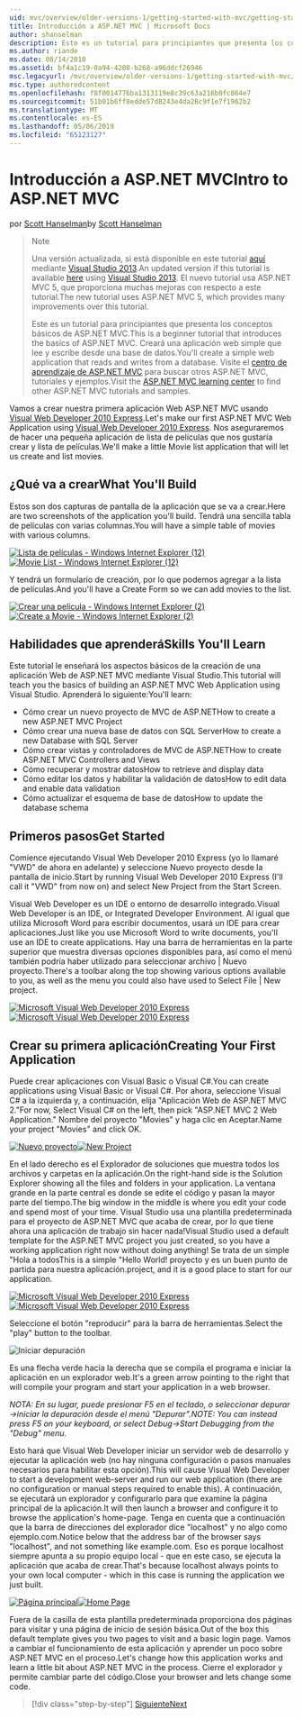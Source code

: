 ```yaml
---
uid: mvc/overview/older-versions-1/getting-started-with-mvc/getting-started-with-mvc-part1
title: Introducción a ASP.NET MVC | Microsoft Docs
author: shanselman
description: Este es un tutorial para principiantes que presenta los conceptos básicos de ASP.NET MVC. Cree una aplicación web simple que lee y escribe desde una base de datos.
ms.author: riande
ms.date: 08/14/2010
ms.assetid: bf4a1c19-0a94-4208-b268-a96ddcf26946
msc.legacyurl: /mvc/overview/older-versions-1/getting-started-with-mvc/getting-started-with-mvc-part1
msc.type: authoredcontent
ms.openlocfilehash: f8f0014776ba1313119e8c39c63a216b0fc864e7
ms.sourcegitcommit: 51b01b6ff8edde57d8243e4da28c9f1e7f1962b2
ms.translationtype: MT
ms.contentlocale: es-ES
ms.lasthandoff: 05/06/2019
ms.locfileid: "65123127"
---
```

# <a name="intro-to-aspnet-mvc"></a><span data-ttu-id="155e7-104">Introducción a ASP.NET MVC</span><span class="sxs-lookup"><span data-stu-id="155e7-104">Intro to ASP.NET MVC</span></span>

<span data-ttu-id="155e7-105">por [Scott Hanselman](https://github.com/shanselman)</span><span class="sxs-lookup"><span data-stu-id="155e7-105">by [Scott Hanselman](https://github.com/shanselman)</span></span>

> > [!NOTE]
> > <span data-ttu-id="155e7-106">Una versión actualizada, si está disponible en este tutorial [aquí](../../getting-started/introduction/getting-started.md) mediante [Visual Studio 2013](https://my.visualstudio.com/Downloads?q=visual%20studio%202013).</span><span class="sxs-lookup"><span data-stu-id="155e7-106">An updated version if this tutorial is available [here](../../getting-started/introduction/getting-started.md) using [Visual Studio 2013](https://my.visualstudio.com/Downloads?q=visual%20studio%202013).</span></span> <span data-ttu-id="155e7-107">El nuevo tutorial usa ASP.NET MVC 5, que proporciona muchas mejoras con respecto a este tutorial.</span><span class="sxs-lookup"><span data-stu-id="155e7-107">The new tutorial uses ASP.NET MVC 5, which provides many improvements over this tutorial.</span></span>
>
>
> <span data-ttu-id="155e7-108">Este es un tutorial para principiantes que presenta los conceptos básicos de ASP.NET MVC.</span><span class="sxs-lookup"><span data-stu-id="155e7-108">This is a beginner tutorial that introduces the basics of ASP.NET MVC.</span></span> <span data-ttu-id="155e7-109">Creará una aplicación web simple que lee y escribe desde una base de datos.</span><span class="sxs-lookup"><span data-stu-id="155e7-109">You'll create a simple web application that reads and writes from a database.</span></span> <span data-ttu-id="155e7-110">Visite el [centro de aprendizaje de ASP.NET MVC](../../../index.md) para buscar otros ASP.NET MVC, tutoriales y ejemplos.</span><span class="sxs-lookup"><span data-stu-id="155e7-110">Visit the [ASP.NET MVC learning center](../../../index.md) to find other ASP.NET MVC tutorials and samples.</span></span>

<span data-ttu-id="155e7-111">Vamos a crear nuestra primera aplicación Web ASP.NET MVC usando [Visual Web Developer 2010 Express](https://www.microsoft.com/express/Web/).</span><span class="sxs-lookup"><span data-stu-id="155e7-111">Let's make our first ASP.NET MVC Web Application using [Visual Web Developer 2010 Express](https://www.microsoft.com/express/Web/).</span></span> <span data-ttu-id="155e7-112">Nos aseguraremos de hacer una pequeña aplicación de lista de películas que nos gustaría crear y lista de películas.</span><span class="sxs-lookup"><span data-stu-id="155e7-112">We'll make a little Movie list application that will let us create and list movies.</span></span>

## <a name="what-youll-build"></a><span data-ttu-id="155e7-113">¿Qué va a crear</span><span class="sxs-lookup"><span data-stu-id="155e7-113">What You'll Build</span></span>

<span data-ttu-id="155e7-114">Estos son dos capturas de pantalla de la aplicación que se va a crear.</span><span class="sxs-lookup"><span data-stu-id="155e7-114">Here are two screenshots of the application you'll build.</span></span> <span data-ttu-id="155e7-115">Tendrá una sencilla tabla de películas con varias columnas.</span><span class="sxs-lookup"><span data-stu-id="155e7-115">You will have a simple table of movies with various columns.</span></span>

<span data-ttu-id="155e7-116">[![Lista de películas - Windows Internet Explorer (12)](getting-started-with-mvc-part1/_static/image2.png)](getting-started-with-mvc-part1/_static/image1.png)</span><span class="sxs-lookup"><span data-stu-id="155e7-116">[![Movie List - Windows Internet Explorer (12)](getting-started-with-mvc-part1/_static/image2.png)](getting-started-with-mvc-part1/_static/image1.png)</span></span>

<span data-ttu-id="155e7-117">Y tendrá un formulario de creación, por lo que podemos agregar a la lista de películas.</span><span class="sxs-lookup"><span data-stu-id="155e7-117">And you'll have a Create Form so we can add movies to the list.</span></span>

<span data-ttu-id="155e7-118">[![Crear una película - Windows Internet Explorer (2)](getting-started-with-mvc-part1/_static/image4.png)](getting-started-with-mvc-part1/_static/image3.png)</span><span class="sxs-lookup"><span data-stu-id="155e7-118">[![Create a Movie - Windows Internet Explorer (2)](getting-started-with-mvc-part1/_static/image4.png)](getting-started-with-mvc-part1/_static/image3.png)</span></span>

## <a name="skills-youll-learn"></a><span data-ttu-id="155e7-119">Habilidades que aprenderá</span><span class="sxs-lookup"><span data-stu-id="155e7-119">Skills You'll Learn</span></span>

<span data-ttu-id="155e7-120">Este tutorial le enseñará los aspectos básicos de la creación de una aplicación Web de ASP.NET MVC mediante Visual Studio.</span><span class="sxs-lookup"><span data-stu-id="155e7-120">This tutorial will teach you the basics of building an ASP.NET MVC Web Application using Visual Studio.</span></span> <span data-ttu-id="155e7-121">Aprenderá lo siguiente:</span><span class="sxs-lookup"><span data-stu-id="155e7-121">You'll learn:</span></span>

- <span data-ttu-id="155e7-122">Cómo crear un nuevo proyecto de MVC de ASP.NET</span><span class="sxs-lookup"><span data-stu-id="155e7-122">How to create a new ASP.NET MVC Project</span></span>
- <span data-ttu-id="155e7-123">Cómo crear una nueva base de datos con SQL Server</span><span class="sxs-lookup"><span data-stu-id="155e7-123">How to create a new Database with SQL Server</span></span>
- <span data-ttu-id="155e7-124">Cómo crear vistas y controladores de MVC de ASP.NET</span><span class="sxs-lookup"><span data-stu-id="155e7-124">How to create ASP.NET MVC Controllers and Views</span></span>
- <span data-ttu-id="155e7-125">Cómo recuperar y mostrar datos</span><span class="sxs-lookup"><span data-stu-id="155e7-125">How to retrieve and display data</span></span>
- <span data-ttu-id="155e7-126">Cómo editar los datos y habilitar la validación de datos</span><span class="sxs-lookup"><span data-stu-id="155e7-126">How to edit data and enable data validation</span></span>
- <span data-ttu-id="155e7-127">Cómo actualizar el esquema de base de datos</span><span class="sxs-lookup"><span data-stu-id="155e7-127">How to update the database schema</span></span>

## <a name="get-started"></a><span data-ttu-id="155e7-128">Primeros pasos</span><span class="sxs-lookup"><span data-stu-id="155e7-128">Get Started</span></span>

<span data-ttu-id="155e7-129">Comience ejecutando Visual Web Developer 2010 Express (yo lo llamaré "VWD" de ahora en adelante) y seleccione Nuevo proyecto desde la pantalla de inicio.</span><span class="sxs-lookup"><span data-stu-id="155e7-129">Start by running Visual Web Developer 2010 Express (I'll call it "VWD" from now on) and select New Project from the Start Screen.</span></span>

<span data-ttu-id="155e7-130">Visual Web Developer es un IDE o entorno de desarrollo integrado.</span><span class="sxs-lookup"><span data-stu-id="155e7-130">Visual Web Developer is an IDE, or Integrated Developer Environment.</span></span> <span data-ttu-id="155e7-131">Al igual que utiliza Microsoft Word para escribir documentos, usará un IDE para crear aplicaciones.</span><span class="sxs-lookup"><span data-stu-id="155e7-131">Just like you use Microsoft Word to write documents, you'll use an IDE to create applications.</span></span> <span data-ttu-id="155e7-132">Hay una barra de herramientas en la parte superior que muestra diversas opciones disponibles para, así como el menú también podría haber utilizado para seleccionar archivo | Nuevo proyecto.</span><span class="sxs-lookup"><span data-stu-id="155e7-132">There's a toolbar along the top showing various options available to you, as well as the menu you could also have used to Select File | New project.</span></span>

<span data-ttu-id="155e7-133">[![Microsoft Visual Web Developer 2010 Express](getting-started-with-mvc-part1/_static/image6.png)](getting-started-with-mvc-part1/_static/image5.png)</span><span class="sxs-lookup"><span data-stu-id="155e7-133">[![Microsoft Visual Web Developer 2010 Express](getting-started-with-mvc-part1/_static/image6.png)](getting-started-with-mvc-part1/_static/image5.png)</span></span>

## <a name="creating-your-first-application"></a><span data-ttu-id="155e7-134">Crear su primera aplicación</span><span class="sxs-lookup"><span data-stu-id="155e7-134">Creating Your First Application</span></span>

<span data-ttu-id="155e7-135">Puede crear aplicaciones con Visual Basic o Visual C#.</span><span class="sxs-lookup"><span data-stu-id="155e7-135">You can create applications using Visual Basic or Visual C#.</span></span> <span data-ttu-id="155e7-136">Por ahora, seleccione Visual C# a la izquierda y, a continuación, elija "Aplicación Web de ASP.NET MVC 2."</span><span class="sxs-lookup"><span data-stu-id="155e7-136">For now, Select Visual C# on the left, then pick "ASP.NET MVC 2 Web Application."</span></span> <span data-ttu-id="155e7-137">Nombre del proyecto "Movies" y haga clic en Aceptar.</span><span class="sxs-lookup"><span data-stu-id="155e7-137">Name your project "Movies" and click OK.</span></span>

<span data-ttu-id="155e7-138">[![Nuevo proyecto](getting-started-with-mvc-part1/_static/image8.png)](getting-started-with-mvc-part1/_static/image7.png)</span><span class="sxs-lookup"><span data-stu-id="155e7-138">[![New Project](getting-started-with-mvc-part1/_static/image8.png)](getting-started-with-mvc-part1/_static/image7.png)</span></span>

<span data-ttu-id="155e7-139">En el lado derecho es el Explorador de soluciones que muestra todos los archivos y carpetas en la aplicación.</span><span class="sxs-lookup"><span data-stu-id="155e7-139">On the right-hand side is the Solution Explorer showing all the files and folders in your application.</span></span> <span data-ttu-id="155e7-140">La ventana grande en la parte central es donde se edite el código y pasan la mayor parte del tiempo.</span><span class="sxs-lookup"><span data-stu-id="155e7-140">The big window in the middle is where you edit your code and spend most of your time.</span></span> <span data-ttu-id="155e7-141">Visual Studio usa una plantilla predeterminada para el proyecto de ASP.NET MVC que acaba de crear, por lo que tiene ahora una aplicación de trabajo sin hacer nada!</span><span class="sxs-lookup"><span data-stu-id="155e7-141">Visual Studio used a default template for the ASP.NET MVC project you just created, so you have a working application right now without doing anything!</span></span> <span data-ttu-id="155e7-142">Se trata de un simple "Hola a todos</span><span class="sxs-lookup"><span data-stu-id="155e7-142">This is a simple "Hello World!</span></span> <span data-ttu-id="155e7-143">proyecto y es un buen punto de partida para nuestra aplicación.</span><span class="sxs-lookup"><span data-stu-id="155e7-143">project, and it is a good place to start for our application.</span></span>

<span data-ttu-id="155e7-144">[![Microsoft Visual Web Developer 2010 Express](getting-started-with-mvc-part1/_static/image10.png)](getting-started-with-mvc-part1/_static/image9.png)</span><span class="sxs-lookup"><span data-stu-id="155e7-144">[![Microsoft Visual Web Developer 2010 Express](getting-started-with-mvc-part1/_static/image10.png)](getting-started-with-mvc-part1/_static/image9.png)</span></span>

<span data-ttu-id="155e7-145">Seleccione el botón "reproducir" para la barra de herramientas.</span><span class="sxs-lookup"><span data-stu-id="155e7-145">Select the "play" button to the toolbar.</span></span>

![Iniciar depuración](getting-started-with-mvc-part1/_static/image11.png)

<span data-ttu-id="155e7-147">Es una flecha verde hacia la derecha que se compila el programa e iniciar la aplicación en un explorador web.</span><span class="sxs-lookup"><span data-stu-id="155e7-147">It's a green arrow pointing to the right that will compile your program and start your application in a web browser.</span></span>

<span data-ttu-id="155e7-148">*NOTA: En su lugar, puede presionar F5 en el teclado, o seleccionar depurar -&gt;iniciar la depuración desde el menú "Depurar".*</span><span class="sxs-lookup"><span data-stu-id="155e7-148">*NOTE: You can instead press F5 on your keyboard, or select Debug-&gt;Start Debugging from the "Debug" menu.*</span></span>

<span data-ttu-id="155e7-149">Esto hará que Visual Web Developer iniciar un servidor web de desarrollo y ejecutar la aplicación web (no hay ninguna configuración o pasos manuales necesarios para habilitar esta opción).</span><span class="sxs-lookup"><span data-stu-id="155e7-149">This will cause Visual Web Developer to start a development web-server and run our web application (there are no configuration or manual steps required to enable this).</span></span> <span data-ttu-id="155e7-150">A continuación, se ejecutará un explorador y configurarlo para que examine la página principal de la aplicación.</span><span class="sxs-lookup"><span data-stu-id="155e7-150">It will then launch a browser and configure it to browse the application's home-page.</span></span> <span data-ttu-id="155e7-151">Tenga en cuenta que a continuación que la barra de direcciones del explorador dice "localhost" y no algo como ejemplo.com.</span><span class="sxs-lookup"><span data-stu-id="155e7-151">Notice below that the address bar of the browser says "localhost", and not something like example.com.</span></span> <span data-ttu-id="155e7-152">Eso es porque localhost siempre apunta a su propio equipo local - que en este caso, se ejecuta la aplicación que acaba de crear.</span><span class="sxs-lookup"><span data-stu-id="155e7-152">That's because localhost always points to your own local computer - which in this case is running the application we just built.</span></span>

<span data-ttu-id="155e7-153">[![Página principal](getting-started-with-mvc-part1/_static/image13.png)](getting-started-with-mvc-part1/_static/image12.png)</span><span class="sxs-lookup"><span data-stu-id="155e7-153">[![Home Page](getting-started-with-mvc-part1/_static/image13.png)](getting-started-with-mvc-part1/_static/image12.png)</span></span>

<span data-ttu-id="155e7-154">Fuera de la casilla de esta plantilla predeterminada proporciona dos páginas para visitar y una página de inicio de sesión básica.</span><span class="sxs-lookup"><span data-stu-id="155e7-154">Out of the box this default template gives you two pages to visit and a basic login page.</span></span> <span data-ttu-id="155e7-155">Vamos a cambiar el funcionamiento de esta aplicación y aprender un poco sobre ASP.NET MVC en el proceso.</span><span class="sxs-lookup"><span data-stu-id="155e7-155">Let's change how this application works and learn a little bit about ASP.NET MVC in the process.</span></span> <span data-ttu-id="155e7-156">Cierre el explorador y permite cambiar parte del código.</span><span class="sxs-lookup"><span data-stu-id="155e7-156">Close your browser and lets change some code.</span></span>

> [!div class="step-by-step"]
> [<span data-ttu-id="155e7-157">Siguiente</span><span class="sxs-lookup"><span data-stu-id="155e7-157">Next</span></span>](getting-started-with-mvc-part2.md)
